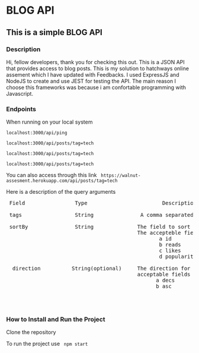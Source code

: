 # BLOG API

## This is a simple BLOG API

### Description
Hi, fellow developers, thank you for checking this out. This is a JSON API that provides access to blog posts. 
This is my solution to hatchways online assement which I have updated with Feedbacks.
I used ExpressJS and NodeJS to create and use JEST for testing the API. 
The main reason I choose this frameworks was because i am confortable programming with Javascript.

### Endpoints
When running on your local system 

```localhost:3000/api/ping ```

```localhost:3000/api/posts/tag=tech```

```localhost:3000/api/posts/tag=tech```

```localhost:3000/api/posts/tag=tech```

 You can also access through this link ``` https://walnut-assesment.herokuapp.com/api/posts/tag=tech```
 
 Here is a description of the query arguments 
 
 
 <pre>
 Field                Type                        Description                     Default          Example 
 
 tags                 String               A comma separated list of tags         NA               science,tech
 
 sortBy               String              The field to sort the posts by.         id               popularity
                                          The accepteble fields are:
                                                 a id
                                                 b reads
                                                 c likes 
                                                 d popularity
                                                 
  direction          String(optional)     The direction for sorting.The            asc              asc 
                                          acceptable fields are:
                                                a decs
                                                b asc
                         
 
 </pre>
                            


### How to Install and Run the Project
Clone the repository

To run the project use ``` npm start```
